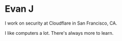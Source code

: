 # Evan J
I work on security at Cloudflare in San Francisco, CA.

I like computers a lot. There's always more to learn.
